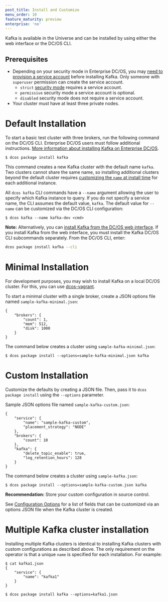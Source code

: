 ```yaml
---
post_title: Install and Customize
menu_order: 10
feature_maturity: preview
enterprise: 'no'
---
```


Kafka is available in the Universe and can be installed by using either the web interface or the DC/OS CLI.

##  <a name="install-enterprise"></a>Prerequisites

- Depending on your security mode in Enterprise DC/OS, you may [need to provision a service account](https://docs.mesosphere.com/service-docs/kafka/kafka-auth/) before installing Kafka. Only someone with `superuser` permission can create the service account.
	- `strict` [security mode](https://docs.mesosphere.com/1.9/installing/custom/configuration-parameters/#security) requires a service account.  
	- `permissive` security mode a service account is optional.
	- `disabled` security mode does not require a service account.
- Your cluster must have at least three private nodes.
  
# Default Installation

To start a basic test cluster with three brokers, run the following command on the DC/OS CLI. Enterprise DC/OS users must follow additional instructions. [More information about installing Kafka on Enterprise DC/OS](#install-enterprise).

    $ dcos package install kafka


This command creates a new Kafka cluster with the default name `kafka`. Two clusters cannot share the same name, so installing additional clusters beyond the default cluster requires [customizing the `name` at install time][4] for each additional instance.

All `dcos kafka` CLI commands have a `--name` argument allowing the user to specify which Kafka instance to query. If you do not specify a service name, the CLI assumes the default value, `kafka`. The default value for `--name` can be customized via the DC/OS CLI configuration:

    $ dcos kafka --name kafka-dev <cmd>

**Note:** Alternatively, you can [install Kafka from the DC/OS web interface](https://docs.mesosphere.com/1.9/deploying-services/install/). If you install Kafka from the web interface, you must install the Kafka DC/OS CLI subcommands separately. From the DC/OS CLI, enter:

```bash
dcos package install kafka --cli
```

# Minimal Installation

For development purposes, you may wish to install Kafka on a local DC/OS cluster. For this, you can use [dcos-vagrant][5].

To start a minimal cluster with a single broker, create a JSON options file named `sample-kafka-minimal.json`:

    {
        "brokers": {
            "count": 1,
            "mem": 512,
            "disk": 1000
        }
    }


The command below creates a cluster using `sample-kafka-minimal.json`:

    $ dcos package install --options=sample-kafka-minimal.json kafka

<a name="custom-installation"></a>
# Custom Installation

Customize the defaults by creating a JSON file. Then, pass it to `dcos package install` using the `--options` parameter.

Sample JSON options file named `sample-kafka-custom.json`:

    {
        "service": {
            "name": "sample-kafka-custom",
            "placement_strategy": "NODE"
        },
        "brokers": {
            "count": 10
        },
        "kafka": {
            "delete_topic_enable": true,
            "log_retention_hours": 128
        }
    }


The command below creates a cluster using `sample-kafka.json`:

    $ dcos package install --options=sample-kafka-custom.json kafka

**Recommendation:** Store your custom configuration in source control.

See [Configuration Options][6] for a list of fields that can be customized via an options JSON file when the Kafka cluster is created.

# Multiple Kafka cluster installation

Installing multiple Kafka clusters is identical to installing Kafka clusters with custom configurations as described above. The only requirement on the operator is that a unique `name` is specified for each installation. For example:

    $ cat kafka1.json
    {
        "service": {
            "name": "kafka1"
        }
    }

    $ dcos package install kafka --options=kafka1.json

 [4]: #custom-installation
 [5]: https://github.com/mesosphere/dcos-vagrant
 [6]: https://docs.mesosphere.com/service-docs/kafka/configure/#configuration-options
